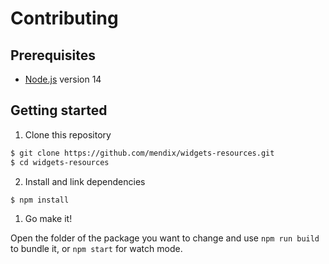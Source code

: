 # Contributing

## Prerequisites

-   [Node.js](https://nodejs.org) version 14

## Getting started

1. Clone this repository

```sh
$ git clone https://github.com/mendix/widgets-resources.git
$ cd widgets-resources
```

2. Install and link dependencies

```sh
$ npm install
```

1. Go make it!

Open the folder of the package you want to change and use `npm run build` to bundle it, or `npm start` for watch mode.
